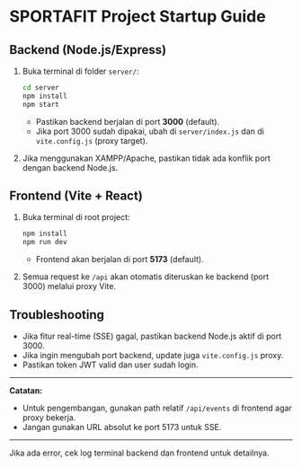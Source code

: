 # SPORTAFIT Project Startup Guide

## Backend (Node.js/Express)

1. Buka terminal di folder `server/`:
   ```sh
   cd server
   npm install
   npm start
   ```
   - Pastikan backend berjalan di port **3000** (default).
   - Jika port 3000 sudah dipakai, ubah di `server/index.js` dan di `vite.config.js` (proxy target).

2. Jika menggunakan XAMPP/Apache, pastikan tidak ada konflik port dengan backend Node.js.

## Frontend (Vite + React)

1. Buka terminal di root project:
   ```sh
   npm install
   npm run dev
   ```
   - Frontend akan berjalan di port **5173** (default).

2. Semua request ke `/api` akan otomatis diteruskan ke backend (port 3000) melalui proxy Vite.

## Troubleshooting

- Jika fitur real-time (SSE) gagal, pastikan backend Node.js aktif di port 3000.
- Jika ingin mengubah port backend, update juga `vite.config.js` proxy.
- Pastikan token JWT valid dan user sudah login.

---

**Catatan:**
- Untuk pengembangan, gunakan path relatif `/api/events` di frontend agar proxy bekerja.
- Jangan gunakan URL absolut ke port 5173 untuk SSE.

---

Jika ada error, cek log terminal backend dan frontend untuk detailnya.
